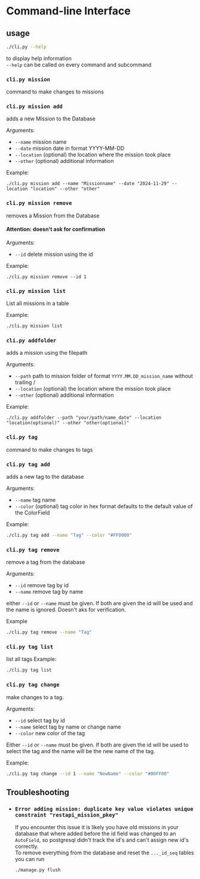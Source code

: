 # Command-line Interface
## usage

```bash
./cli.py --help
```
to display help information\
`--help` can be called on every command and subcommand

### `cli.py mission`

command to make changes to missions

### `cli.py mission add`
adds a new Mission to the Database

Arguments:
- `--name` mission name
- `--date` mission date in format YYYY-MM-DD
- `--location` (optional) the location where the mission took place
- `--other` (optional) additional information

Example:
```
./cli.py mission add --name "Missionname" --date "2024-11-29" --location "location" --other "other"
```
### `cli.py mission remove`
removes a Mission from the Database
#### Attention: doesn't ask for confirmation

Arguments:
- `--id` delete mission using the id

Example:
```
./cli.py mission remove --id 1
```

### `cli.py mission list`
List all missions in a table

Example:
```bash
./cli.py mission list
```

### `cli.py addfolder`
adds a mission using the filepath

Arguments:
- `--path` path to mission folder of format `YYYY.MM.DD_mission_name` without trailing /
- `--location` (optional) the location where the mission took place
- `--other` (optional) additional information

Example:
```
./cli.py addfolder --path "your/path/name_date" --location "location(optional)" --other "other(optional)"
```

### `cli.py tag`
command to make changes to tags

### `cli.py tag add`
adds a new tag to the database

Arguments:
- `--name` tag name
- `--color` (optional) tag color in hex format defaults to the default value of the ColorField

Example:
```bash
./cli.py tag add --name "Tag" --color "#FF0000"
```

### `cli.py tag remove`
remove a tag from the database

Arguments:
- `--id` remove tag by id
- `--name` remove tag by name

either `--id` or `--name` must be given. If both are given the id will be used and the 
name is ignored. Doesn't aks for verification.

Example
```bash
./cli.py tag remove --name "Tag"
```

### `cli.py tag list`
list all tags
Example:
```bash
./cli.py tag list
```

### `cli.py tag change`
make changes to a tag.

Arguments:
- `--id` select tag by id
- `--name` select tag by name or change name
- `--color` new color of the tag

Either `--id` or `--name` must be given. If both are given the id will be used to select the tag
and the name will be the new name of the tag.

Example:
```bash
./cli.py tag change --id 1 --name "NewName" --color "#00FF00"
```
## Troubleshooting

- ### `Error adding mission: duplicate key value violates unique constraint "restapi_mission_pkey"`
  If you encounter this issue it is likely you have old missions in your database that where added before
  the id field was changed to an `AutoField`, so postgresql didn't track the id's and can't assign new id's correctly.\
  To remove everything from the database and reset the `..._id_seq` tables you can run
  ```bash
  ./manage.py flush
  ```